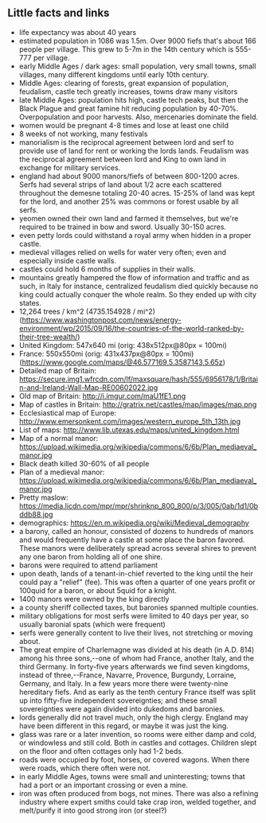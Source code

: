 ## Little facts and links

* life expectancy was about 40 years
* estimated population in 1086 was 1.5m. Over 9000 fiefs that's about 166 people per village. This grew to 5-7m in the 14th century which is 555-777 per village. 
* early Middle Ages / dark ages: small population, very small towns, small villages, many different kingdoms until early 10th century. 
* Middle Ages: clearing of forests, great expansion of population, feudalism, castle tech greatly increases, towns draw many visitors
* late Middle Ages: population hits high, castle tech peaks, but then the Black Plague and great famine hit reducing population by 40-70%. Overpopulation and poor harvests. Also, mercenaries dominate the field. 
* women would be pregnant 4-8 times and lose at least one child
* 8 weeks of not working, many festivals
* manorialism is the reciprocal agreement between lord and serf to provide use of land for rent or working the lords lands. Feudalism was the reciprocal agreement between lord and King to own land in exchange for military services. 
* england had about 9000 manors/fiefs of between 800-1200 acres. Serfs had several strips of land about 1/2 acre each scattered throughout the demesne totaling 20-40 acres. 15-25% of land was kept for the lord, and another 25% was commons or forest usable by all serfs. 
* yeomen owned their own land and farmed it themselves, but we're required to be trained in bow and sword. Usually 30-150 acres. 
* even petty lords could withstand a royal army when hidden in a proper castle. 
* medieval villages relied on wells for water very often; even and especially inside castle walls. 
* castles could hold 6 months of supplies in their walls. 
* mountains greatly hampered the flow of information and traffic and as such, in Italy for instance, centralized feudalism died quickly because no king could actually conquer the whole realm. So they ended up with city states. 
* 12,264 trees / km^2 (4735.154928 / mi^2) (https://www.washingtonpost.com/news/energy-environment/wp/2015/09/16/the-countries-of-the-world-ranked-by-their-tree-wealth/)
* United Kingdom: 547x640 mi (orig: 438x512px@80px = 100mi)
* France: 550x550mi (orig: 431x437px@80px = 100mi) (https://www.google.com/maps/@46.577169,5.3587143,5.65z)
* Detailed map of Britain: https://secure.img1.wfrcdn.com/lf/maxsquare/hash/555/6956178/1/Britain-and-Ireland-Wall-Map-RE00602022.jpg
* Old map of Britain: http://i.imgur.com/maU1fE1.png 
* Map of castles in Britain: http://gratrix.net/castles/map/images/map.png 
* Ecclesiastical map of Europe: http://www.emersonkent.com/images/western_europe_5th_13th.jpg 
* List of maps: http://www.lib.utexas.edu/maps/united_kingdom.html 
* Map of a normal manor: https://upload.wikimedia.org/wikipedia/commons/6/6b/Plan_mediaeval_manor.jpg 
* Black death killed 30-60% of all people
* Plan of a medieval manor: https://upload.wikimedia.org/wikipedia/commons/6/6b/Plan_mediaeval_manor.jpg 
* Pretty maslow: https://media.licdn.com/mpr/mpr/shrinknp_800_800/p/3/005/0ab/1d1/0bddb88.jpg
* demographics: https://en.m.wikipedia.org/wiki/Medieval_demography
* a barony, called an honour, consisted of dozens to hundreds of manors and would frequently have a castle at some place the baron favored. These manors were deliberately spread across several shires to prevent any one baron from holding all of one shire. 
* barons were required to attend parliament
* upon death, lands of a tenant-in-chief reverted to the king until the heir could pay a "relief" (fee). This was often a quarter of one years profit or 100quid for a baron, or about 5quid for a knight. 
* 1400 manors were owned by the king directly
* a county sheriff collected taxes, but baronies spanned multiple counties. 
* military obligations for most serfs were limited to 40 days per year, so usually baronial spats (which were frequent)
* serfs were generally content to live their lives, not stretching or moving about. 
* The great empire of Charlemagne was divided at his death (in A.D. 814) among his three sons,--one of whom had France, another Italy, and the third Germany. In forty-five years afterwards we find seven kingdoms, instead of three,--France, Navarre, Provence, Burgundy, Lorraine, Germany, and Italy. In a few years more there were twenty-nine hereditary fiefs. And as early as the tenth century France itself was split up into fifty-five independent sovereignties; and these small sovereignties were again divided into dukedoms and baronies.
* lords generally did not travel much, only the high clergy. England may have been different in this regard, or maybe it was just the king. 
* glass was rare or a later invention, so rooms were either damp and cold, or windowless and still cold. Both in castles and cottages. Children slept on the floor and often cottages only had 1-2 beds. 
* roads were occupied by foot, horses, or covered wagons. When there were roads, which there often were not. 
* in early Middle Ages, towns were small and uninteresting; towns that had a port or an important crossing or even a mine. 
* iron was often produced from bogs, not mines. There was also a refining industry where expert smiths could take crap iron, welded together, and melt/purify it into good strong iron (or steel?)
